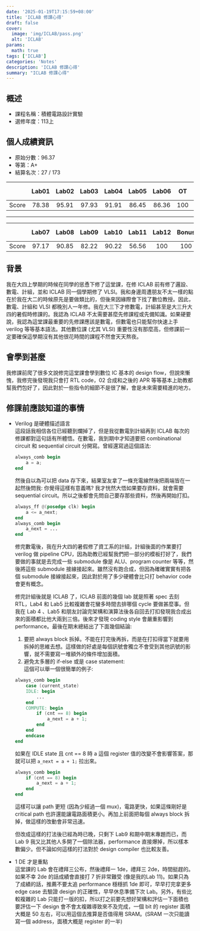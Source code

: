 ```yaml
---
date: '2025-01-19T17:15:59+08:00'
title: 'ICLAB 修課心得'
draft: false
cover:
  image: 'img/ICLAB/pass.png'
  alt: 'ICLAB'
params:
  math: true
tags: ['ICLAB']
categories: 'Notes'
description: 'ICLAB 修課心得'
summary: "ICLAB 修課心得"
---
```

## 概述
- 課程名稱：積體電路設計實驗
- 選修年度：113上


## 個人成績資訊
- 原始分數：96.37
- 等第：A+
- 結算名次：27 / 173
  
|      | Lab01  | Lab02 | Lab03 | Lab04 | Lab05 | Lab06 |OT |    MIDTERM PROJECT | MID EXAM |
| ------------|:------:|:-----:|:-----:|:-----:|:-----:|:-----:|:--------------:|:-----:|:-------:|
| Score       |78.38|95.91|97.93|91.91|86.45|86.36|100|99.15|100|
-------------------------
|     | Lab07  | Lab08 | Lab09 | Lab10 | Lab11 | Lab12 | Bonus|   FINAL PROJECT  | FINAL EXAM |
| ------------|:------:|:-----:|:-----:|:-----:|:-----:|:-----:|:--------------:|:-----:|:-------:|
| Score       |97.17|90.85|82.22|90.22|56.56|100|100|97.54|100|


## 背景
我在大四上學期的時候在同學的慫恿下修了這堂課，在修 ICLAB 前有修了邏設、數電、計組，並和 ICLAB 同一個學期修了 VLSI。我和身邊周遭朋友不太一樣的點在於我在大二的時候原先是要做類比的，但後來因緣際會下找了數位教授。因此，數電、計組和 VLSI 都晚別人一年修。我在大三下才修數電，計組甚至是大三升大四的暑假時修課的。我認為 ICLAB 不太需要甚麼先修課程或先備知識。如果硬要說，我認為這堂課最重要的先修課應該是數電，但數電也只能幫你快速上手 verilog 等等基本語法。其他數位課 (尤其 VLSI) 重要性沒有那麼高，但修課前一定要確保這學期沒有其他很花時間的課程不然會天天熬夜。

## 會學到甚麼
我修課前爬了很多文說修完這堂課會學到數位 IC 基本的 design flow，但說來慚愧，我修完後發現我只會打 RTL code，02 合成和之後的 APR 等等基本上助教都幫我們包好了，因此對於一些指令的細節不是很了解，會是未來需要精進的地方。

## 修課前應該知道的事情
*  Verilog 是硬體描述語言  
    這段話我相信各位已經聽到爛掉了，但是我從數電到計組再到 ICLAB 每次的修課都對這句話有所體悟。在數電，我到期中才知道要把 combinational circuit 和 sequential circuit 分開寫。曾經還寫過這個語法:
    ```verilog
    always_comb begin
        a = a;
    end
    ```
    然後自以為可以把 data 存下來，結果室友拿了一條充電線然後把兩端皆在一起然後問我: 你覺得這樣有意義嗎? 我才恍然大悟如果要存資料，就會需要 sequential circuit。所以之後都會先問自己要存那些資料，然後再開始打扣。
    ```verilog
    always_ff @(posedge clk) begin
        a <= a_next;
    end
    always_comb begin
        a_next = ...
    end
    ```
    修完數電後，我在升大四的暑假修了資工系的計組，計組後面的作業要打 verilog 做 pipeline CPU，因為助教已經幫我們把一部分的模板打好了，我們要做的事就是去完成一些 submodule 像是 ALU、program counter 等等，然後將這些 submodule 接線接起來。雖然沒有跑合成，但因為確確實實有把各個 submodule 接線接起來，因此對於用了多少硬體會比只打 behavior code 會更有概念。

    修完計組後就是 ICLAB 了，ICLAB 前面的幾個 lab 就是照著 spec 去刻 RTL，Lab4 和 Lab5 比較複雜會花蠻多時間去排哪個 cycle 要做甚麼事。但我在 Lab 4 、Lab5 和朋友討論完架構和演算法後各自回去打扣發現我合成出來的面積都比他大兩到三倍。後來才發現 coding style 會嚴重影響到 performance。最後在期末總結出了下面幾個結論: 
    1. 要把 always block 拆掉。不能在打完後再拆，而是在打扣得當下就要用拆掉的思維去想。這樣做的好處是每個訊號會獨立不會受到其他訊號的影響，就不需要寫一堆額外的條件增加面積。
    2. 避免太多層的 if-else 或是 case statement:  
    這個可以舉一個很簡單的例子:
    ```verilog
    always_comb begin
        case (current_state)
        IDLE: begin
            ...
        end
        COMPUTE: begin
            if (cnt == 8) begin
                a_next = a + 1;
            end
        end
        endcase
    end
    ```
    如果在 IDLE state 且 cnt == 8 時 a 這個 register 值的改變不會影響答案，那就可以把 ```a_next = a + 1;``` 拉出來。
    ```verilog
    always_comb begin
        if (cnt == 8) begin
            a_next = a + 1;
        end
    end
    ```
    這樣可以讓 path 更短 (因為少經過一個 mux)，電路更快，如果這條剛好是 critical path 也許還能讓電路面積更小。再加上前面把每個 always block 拆掉，做這樣的改動會非常迅速。

    但改成這樣的打法後已經為時已晚，只剩下 Lab9 和期中期末專題而已，而 Lab 9 我又比其他人多開了一個除法器，performance 直接爆掉，所以樣本數偏少。但不論如何這樣的打法對於 design compiler 也比較友善。

* 1 DE 才是重點  
    這堂課的 Lab 會在禮拜三公布，然後禮拜一 1de，禮拜三 2de，時間挺趕的。如果不幸 2de 的話成績會直接打 7 折非常難受 (像是我的Lab 11)。如果只為了成績的話，推薦不要太追 performance 穩穩抓 1de 即可，早早打完拿更多 edge case 去驗證 design 的正確性，早早休息準備下次 Lab。另外，有些比較複雜的 Lab 只能打一版的扣，所以打之前要先想好架構和評估一下面積也要評估一下 design 會不會太複雜導致來不及完成，一個 bit 的 register 面積大概是 50 左右，可以用這個去推算是否值得用 SRAM。(SRAM 一次只能讀寫一個 address，面積大概是 register 的一半)
